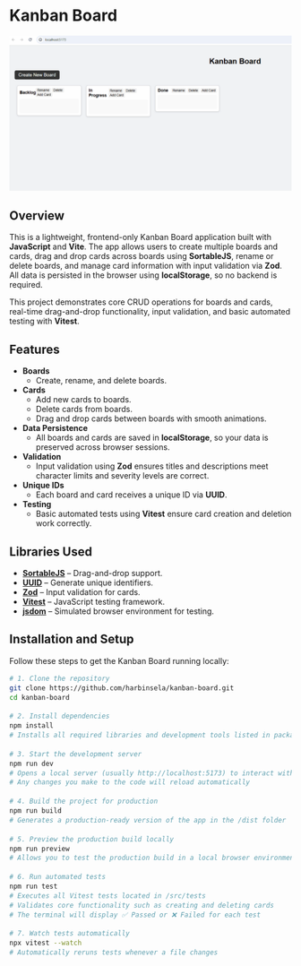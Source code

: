 # Kanban Board

![Demo GIF](./assets/Animation.gif)

## Overview
This is a lightweight, frontend-only Kanban Board application built with **JavaScript** and **Vite**. The app allows users to create multiple boards and cards, drag and drop cards across boards using **SortableJS**, rename or delete boards, and manage card information with input validation via **Zod**. All data is persisted in the browser using **localStorage**, so no backend is required.

This project demonstrates core CRUD operations for boards and cards, real-time drag-and-drop functionality, input validation, and basic automated testing with **Vitest**.

## Features
- **Boards**
  - Create, rename, and delete boards.
- **Cards**
  - Add new cards to boards.
  - Delete cards from boards.
  - Drag and drop cards between boards with smooth animations.
- **Data Persistence**
  - All boards and cards are saved in **localStorage**, so your data is preserved across browser sessions.
- **Validation**
  - Input validation using **Zod** ensures titles and descriptions meet character limits and severity levels are correct.
- **Unique IDs**
  - Each board and card receives a unique ID via **UUID**.
- **Testing**
  - Basic automated tests using **Vitest** ensure card creation and deletion work correctly.

## Libraries Used
- [**SortableJS**](https://sortablejs.github.io/Sortable/) – Drag-and-drop support.
- [**UUID**](https://www.npmjs.com/package/uuid) – Generate unique identifiers.
- [**Zod**](https://zod.dev/) – Input validation for cards.
- [**Vitest**](https://vitest.dev/) – JavaScript testing framework.
- [**jsdom**](https://github.com/jsdom/jsdom) – Simulated browser environment for testing.

## Installation and Setup
Follow these steps to get the Kanban Board running locally:

```bash
# 1. Clone the repository
git clone https://github.com/harbinsela/kanban-board.git
cd kanban-board

# 2. Install dependencies
npm install
# Installs all required libraries and development tools listed in package.json

# 3. Start the development server
npm run dev
# Opens a local server (usually http://localhost:5173) to interact with your Kanban Board in real-time
# Any changes you make to the code will reload automatically

# 4. Build the project for production
npm run build
# Generates a production-ready version of the app in the /dist folder

# 5. Preview the production build locally
npm run preview
# Allows you to test the production build in a local browser environment

# 6. Run automated tests
npm run test
# Executes all Vitest tests located in /src/tests
# Validates core functionality such as creating and deleting cards
# The terminal will display ✅ Passed or ❌ Failed for each test

# 7. Watch tests automatically
npx vitest --watch
# Automatically reruns tests whenever a file changes
